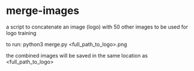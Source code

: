 # merge-images
a script to concatenate an image (logo) with 50 other images to be used for logo training

to run:
python3 merge.py <full_path_to_logo>.png

the combined images will be saved in the same location as <full_path_to_logo>
